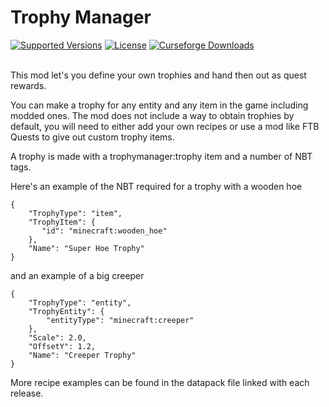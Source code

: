 # Trophy Manager

<a href="https://www.curseforge.com/minecraft/mc-mods/trophymanager/files"><img src="https://img.shields.io/badge/Available%20for-MC%201.16.5+-c70039" alt="Supported Versions"></a>
<a href="https://github.com/JDKDigital/trophymanager/blob/master/LICENSE"><img src="https://img.shields.io/github/license/JDKDigital/productive-bees?style=flat&color=900c3f" alt="License"></a>
<a href="https://www.curseforge.com/minecraft/mc-mods/trophymanager"><img src="http://cf.way2muchnoise.eu/short_trophymanager.svg" alt="Curseforge Downloads"></a><br><br>

This mod let's you define your own trophies and hand then out as quest rewards.



You can make a trophy for any entity and any item in the game including modded ones. The mod does not include a way to obtain trophies by default, you will need to either add your own recipes or use a mod like FTB Quests to give out custom trophy items.



A trophy is made with a trophymanager:trophy item and a number of NBT tags.

Here's an example of the NBT required for a trophy with a wooden hoe

```
{
    "TrophyType": "item",
    "TrophyItem": {
       "id": "minecraft:wooden_hoe"
    },
    "Name": "Super Hoe Trophy"
}
```

and an example of a big creeper

```
{
    "TrophyType": "entity",
    "TrophyEntity": {
        "entityType": "minecraft:creeper"
    },
    "Scale": 2.0,
    "OffsetY": 1.2,
    "Name": "Creeper Trophy"
}
```

More recipe examples can be found in the datapack file linked with each release.